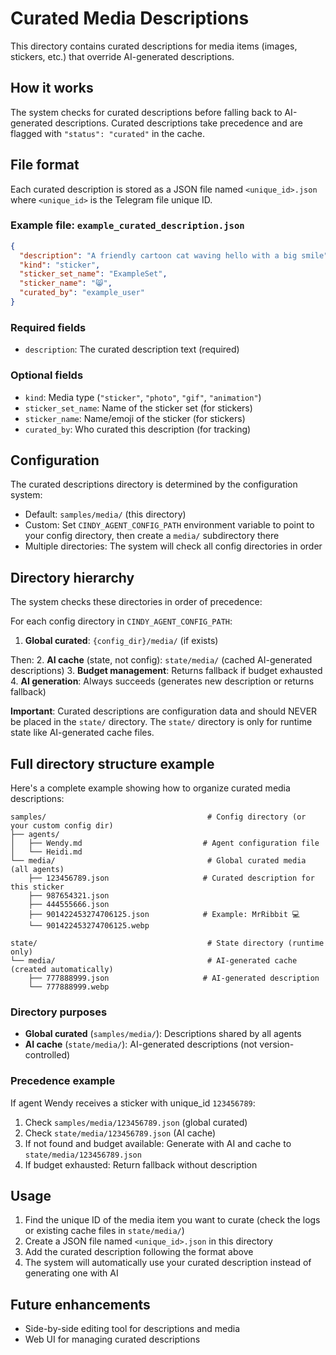 # Curated Media Descriptions

This directory contains curated descriptions for media items (images, stickers, etc.) that override AI-generated descriptions.

## How it works

The system checks for curated descriptions before falling back to AI-generated descriptions. Curated descriptions take precedence and are flagged with `"status": "curated"` in the cache.

## File format

Each curated description is stored as a JSON file named `<unique_id>.json` where `<unique_id>` is the Telegram file unique ID.

### Example file: `example_curated_description.json`

```json
{
  "description": "A friendly cartoon cat waving hello with a big smile",
  "kind": "sticker",
  "sticker_set_name": "ExampleSet",
  "sticker_name": "😸",
  "curated_by": "example_user"
}
```

### Required fields

- `description`: The curated description text (required)

### Optional fields

- `kind`: Media type (`"sticker"`, `"photo"`, `"gif"`, `"animation"`)
- `sticker_set_name`: Name of the sticker set (for stickers)
- `sticker_name`: Name/emoji of the sticker (for stickers)
- `curated_by`: Who curated this description (for tracking)

## Configuration

The curated descriptions directory is determined by the configuration system:

- Default: `samples/media/` (this directory)
- Custom: Set `CINDY_AGENT_CONFIG_PATH` environment variable to point to your config directory, then create a `media/` subdirectory there
- Multiple directories: The system will check all config directories in order

## Directory hierarchy

The system checks these directories in order of precedence:

For each config directory in `CINDY_AGENT_CONFIG_PATH`:
1. **Global curated**: `{config_dir}/media/` (if exists)

Then:
2. **AI cache** (state, not config): `state/media/` (cached AI-generated descriptions)
3. **Budget management**: Returns fallback if budget exhausted
4. **AI generation**: Always succeeds (generates new description or returns fallback)

**Important**: Curated descriptions are configuration data and should NEVER be placed in the `state/` directory.
The `state/` directory is only for runtime state like AI-generated cache files.

## Full directory structure example

Here's a complete example showing how to organize curated media descriptions:

```
samples/                                    # Config directory (or your custom config dir)
├── agents/
│   ├── Wendy.md                           # Agent configuration file
│   └── Heidi.md
└── media/                                  # Global curated media (all agents)
    ├── 123456789.json                     # Curated description for this sticker
    ├── 987654321.json
    ├── 444555666.json
    ├── 901422453274706125.json            # Example: MrRibbit 💻
    └── 901422453274706125.webp

state/                                      # State directory (runtime only)
└── media/                                  # AI-generated cache (created automatically)
    ├── 777888999.json                     # AI-generated description
    └── 777888999.webp
```

### Directory purposes

- **Global curated** (`samples/media/`): Descriptions shared by all agents
- **AI cache** (`state/media/`): AI-generated descriptions (not version-controlled)

### Precedence example

If agent Wendy receives a sticker with unique_id `123456789`:

1. Check `samples/media/123456789.json` (global curated)
2. Check `state/media/123456789.json` (AI cache)
3. If not found and budget available: Generate with AI and cache to `state/media/123456789.json`
5. If budget exhausted: Return fallback without description

## Usage

1. Find the unique ID of the media item you want to curate (check the logs or existing cache files in `state/media/`)
2. Create a JSON file named `<unique_id>.json` in this directory
3. Add the curated description following the format above
4. The system will automatically use your curated description instead of generating one with AI

## Future enhancements

- Side-by-side editing tool for descriptions and media
- Web UI for managing curated descriptions

